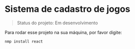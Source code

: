 <h1>Sistema de cadastro de jogos</h1>

>Status do projeto: Em desenvolvimento 

Para rodar esse projeto na sua máquina, por favor digite:
``` 
nmp install react 

```

